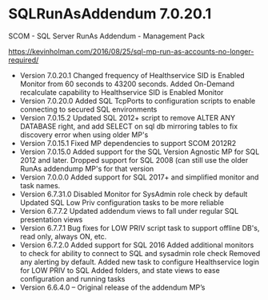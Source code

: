 # SQLRunAsAddendum 7.0.20.1
SCOM - SQL Server RunAs Addendum - Management Pack

https://kevinholman.com/2016/08/25/sql-mp-run-as-accounts-no-longer-required/

* Version 7.0.20.1
Changed frequency of Healthservice SID is Enabled Monitor from 60 seconds to 43200 seconds.
Added On-Demand recalculate capability to Healthservice SID is Enabled Monitor
* Version 7.0.20.0
Added SQL TcpPorts to configuration scripts to enable connecting to secured SQL environments
* Version 7.0.15.2
Updated SQL 2012+ script to remove ALTER ANY DATABASE right, and add SELECT on sql db mirroring tables to fix discovery error when using older MP's
* Version 7.0.15.1
Fixed MP dependencies to support SCOM 2012R2
* Version 7.0.15.0
Added support for the SQL Version Agnostic MP for SQL 2012 and later.
Dropped support for SQL 2008 (can still use the older RunAs addendump MP's for that version
* Version 7.0.0.0
Added support for SQL 2017+ and simplified monitor and task names.
* Version 6.7.31.0
Disabled Monitor for SysAdmin role check by default
Updated SQL Low Priv configuration tasks to be more reliable
* Version 6.7.7.2
Updated addendum views to fall under regular SQL presentation views
* Version 6.7.7.1
Bug fixes for LOW PRIV script task to support offline DB's, read only, always ON, etc.
* Version 6.7.2.0
Added support for SQL 2016
Added additional monitors to check for ability to connect to SQL and sysadmin role check
Removed any alerting by default.
Added new task to configure Healthservice login for LOW PRIV to SQL
Added folders, and state views to ease configuration and running tasks
* Version 6.6.4.0 – Original release of the addendum MP’s
